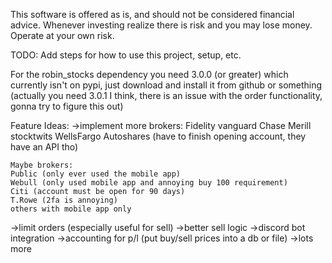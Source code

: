 This software is offered as is, and should not be considered financial advice. Whenever investing realize there is risk and you may lose money. Operate at your own risk.

TODO: Add steps for how to use this project, setup, etc.


For the robin_stocks dependency you need 3.0.0 (or greater) which currently isn't on pypi, just download and install it from github or something
    (actually you need 3.0.1 I think, there is an issue with the order functionality, gonna try to figure this out)


Feature Ideas:
->implement more brokers:
    Fidelity
    vanguard
    Chase
    Merill
    stocktwits
    WellsFargo
    Autoshares (have to finish opening account, they have an API tho)

    Maybe brokers:
    Public (only ever used the mobile app)
    Webull (only used mobile app and annoying buy 100 requirement)
    Citi (account must be open for 90 days)
    T.Rowe (2fa is annoying)
    others with mobile app only  
->limit orders (especially useful for sell)
->better sell logic
->discord bot integration
->accounting for p/l (put buy/sell prices into a db or file)
->lots more
